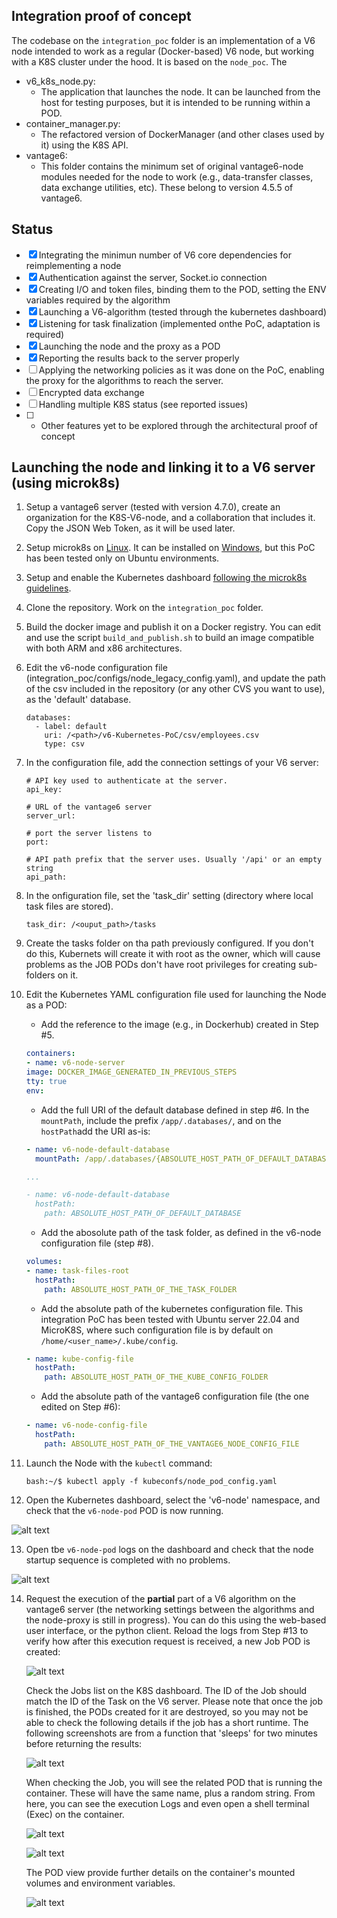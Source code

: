 ## Integration proof of concept

The codebase on the `integration_poc` folder is an implementation of a V6 node intended to work as a regular (Docker-based) V6 node, but working with a K8S cluster under the hood. It is based on the `node_poc`. The 

- v6_k8s_node.py:
	- The application that launches the node. It can be launched from the host for testing purposes, but it is intended to be running within a POD.
- container_manager.py:
	- The refactored version of DockerManager (and other clases used by it) using the K8S API.
- vantage6:
	- This folder contains the minimum set of original vantage6-node modules needed for the node to work (e.g., data-transfer classes, data exchange utilities, etc). These belong to version 4.5.5 of vantage6.
	

## Status

- [x] Integrating the minimun number of V6 core dependencies for reimplementing a node 
- [x] Authentication against the server, Socket.io connection
- [x] Creating I/O and token files, binding them to the POD, setting the ENV variables required by the algorithm
- [x] Launching a V6-algorithm (tested through the kubernetes dashboard)
- [X] Listening for task finalization (implemented onthe PoC, adaptation is required)
- [X] Launching the node and the proxy as a POD
- [X] Reporting the results back to the server properly 
- [ ] Applying the networking policies as it was done on the PoC, enabling the proxy for the algorithms to reach the server.
- [ ] Encrypted data exchange
- [ ] Handling multiple K8S status (see reported issues)
- [ ] + Other features yet to be explored through the architectural proof of concept


## Launching the node and linking it to a V6 server (using microk8s) 

1. Setup a vantage6 server (tested with version 4.7.0), create an organization for the K8S-V6-node, and a collaboration that includes it. Copy the JSON Web Token, as it will be used later.

2. Setup microk8s on [Linux](https://ubuntu.com/tutorials/install-a-local-kubernetes-with-microk8s#1-overview). It can be installed on [Windows](https://microk8s.io/docs/install-windows), but this PoC has been tested only on Ubuntu environments.

3. Setup and enable the Kubernetes dashboard [following the microk8s guidelines](https://microk8s.io/docs/addon-dashboard). 

4. Clone the repository. Work on the `integration_poc` folder.

5. Build the docker image and publish it on a Docker registry. You can edit and use the script `build_and_publish.sh` to build an image compatible with both ARM and x86 architectures.

6. Edit the v6-node configuration file (integration_poc/configs/node_legacy_config.yaml), and update the path of the csv included in the repository (or any other CVS you want to use), as the 'default' database.

	```
	databases:
	  - label: default
	    uri: /<path>/v6-Kubernetes-PoC/csv/employees.csv
	    type: csv
	```

7. In the configuration file, add the connection settings of your V6 server:

	```
	# API key used to authenticate at the server.
	api_key: 

	# URL of the vantage6 server
	server_url: 

	# port the server listens to
	port: 

	# API path prefix that the server uses. Usually '/api' or an empty string
	api_path: 

	```

8. In the onfiguration file, set the 'task_dir' setting (directory where local task files are stored). 

	```
	task_dir: /<ouput_path>/tasks
	```

9. Create the tasks folder on tha path previously configured. If you don't do this, Kubernets will create it with root as the owner, which will cause problems as the JOB PODs don't have root privileges for creating sub-folders on it.

10. Edit the Kubernetes YAML configuration file used for launching the Node as a POD:

	- Add the reference to the image (e.g., in Dockerhub) created in Step #5.

	```YAML
	containers:
	- name: v6-node-server
	image: DOCKER_IMAGE_GENERATED_IN_PREVIOUS_STEPS
	tty: true
	env:
	```

	- Add the full URI of the default database defined in step #6. In the `mountPath`, include the prefix `/app/.databases/`, and on the `hostPath`add the URI as-is:

	```YAML
    - name: v6-node-default-database
      mountPath: /app/.databases/{ABSOLUTE_HOST_PATH_OF_DEFAULT_DATABASE}

	...

	- name: v6-node-default-database
	  hostPath:
	    path: ABSOLUTE_HOST_PATH_OF_DEFAULT_DATABASE

	```

	- Add the abosolute path of the task folder, as defined in the v6-node configuration file (step #8).
	```YAML
	volumes:
	- name: task-files-root
	  hostPath:
	    path: ABSOLUTE_HOST_PATH_OF_THE_TASK_FOLDER
	```

	- Add the absolute path of the kubernetes configuration file. This integration PoC has been tested with Ubuntu server 22.04 and MicroK8S, where such configuration file is by default on `/home/<user_name>/.kube/config`.

	```YAML
	- name: kube-config-file
	  hostPath:
	    path: ABSOLUTE_HOST_PATH_OF_THE_KUBE_CONFIG_FOLDER
	```

	- Add the absolute path of the vantage6 configuration file (the one edited on Step #6):	
	```YAML
	- name: v6-node-config-file
	  hostPath:
	    path: ABSOLUTE_HOST_PATH_OF_THE_VANTAGE6_NODE_CONFIG_FILE

    ```

11. Launch the Node with the `kubectl` command:

	```
	bash:~/$ kubectl apply -f kubeconfs/node_pod_config.yaml

	```

12. Open the Kubernetes dashboard, select the 'v6-node' namespace, and check that the `v6-node-pod` POD is now running.

![alt text](img/pods-list.png)


13. Open tbe `v6-node-pod` logs on the dashboard and check that the node startup sequence is completed with no problems.

![alt text](img/node-pod-logs.png)


14. Request the execution of the **partial** part of a V6 algorithm on the vantage6 server (the networking settings between the algorithms and the node-proxy is still in progress). You can do this using the web-based user interface, or the python client. Reload the logs from Step #13 to verify how after this execution request is received, a new Job POD is created:

	![alt text](img/request_n_result_log.png)

	Check the Jobs list on the K8S dashboard. The ID of the Job should match the ID of the Task on the V6 server. Please note that once the job is finished, the PODs created for it are destroyed, so you may not be able to check the following details if the job has a short runtime. The following screenshots are from a function that 'sleeps' for two minutes before returning the results:

	![alt text](img/job_creation.png)

	When checking the Job, you will see the related POD that is running the container. These will have the same name, plus a random string. From here, you can see the execution Logs and even open a shell terminal (Exec) on the container.

	![alt text](img/job_pod.png)

	![alt text](img/alg_logs.png)

	The POD view provide further details on the container's mounted volumes and environment variables.

	![alt text](img/pod_details.png)



